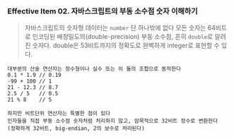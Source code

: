 ### Effective Item 02. 자바스크립트의 부동 소수점 숫자 이해하기

> 자바스크립트의 숫자형 데이터는  `number` 단 하나밖에 없다
> 모든 숫자는 64비트로 인코딩된 배정밀도의(double-precision) 부동 소수점,
> 흔히 `double`로 알려진 숫자다. double은 53비트까지의 정확도로 완벽하게 integer로
> 표현할 수 있다.

```{.javascript}
대부분의 산술 연산자는 정수형이나 실수 또는 이 둘의 조합으로 동작한다
0.1 * 1.9 // 0.19
-99 + 100 // 1
21 - 12.3 // 8.7
2.5 / 5   // 0.5
21 % 8    // 5

하지만 비트단위 연산자는 특별한 점이 있다
인자들을 직접 부동 소수점 숫자처럼 처리하지 않고, 암묵적으로 32비트 정수로 변환한다
(정확하게 32비트, big-endian, 2의 보수로 처리된다)
```
